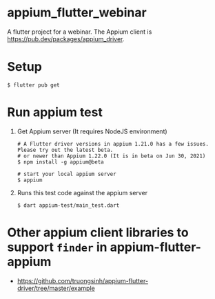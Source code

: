 # appium_flutter_webinar

A flutter project for a webinar.
The Appium client is https://pub.dev/packages/appium_driver.

# Setup

```
$ flutter pub get
```

# Run appium test

1. Get Appium server (It requires NodeJS environment)
    ```
    # A Flutter driver versions in appium 1.21.0 has a few issues. Please try out the latest beta.
    # or newer than Appium 1.22.0 (It is in beta on Jun 30, 2021)
    $ npm install -g appium@beta

    # start your local appium server
    $ appium
    ```
2. Runs this test code against the appium server
    ```
    $ dart appium-test/main_test.dart
    ```

# Other appium client libraries to support `finder` in appium-flutter-appium

- https://github.com/truongsinh/appium-flutter-driver/tree/master/example